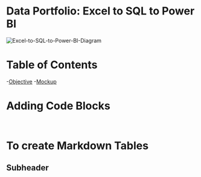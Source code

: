 # Data Portfolio: Excel to SQL to Power BI

![Excel-to-SQL-to-Power-BI-Diagram](C:/Users/user/Downloads/Portfolio/Youtube_project/Asset/Images/kaggle_to_powerbi.gif)

# Table of Contents

-[Objective](#Objective)
  -[Mockup](#mockup)



# Adding Code Blocks
```sql

```

```python

```

# To create Markdown Tables

## Subheader
